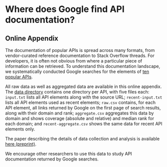 # Where does Google find API documentation?
## Online Appendix

The documentation of popular APIs is spread across many formats, from vendor-curated reference documentation to Stack Overflow threads. For developers, it is often not obvious from where a particular piece of information can be retrieved. To understand this documentation landscape, we systematically conducted Google searches for the elements of [ten popular APIs](https://github.com/ctreude/apidoc-search/blob/master/projects.csv). 

All raw data as well as aggregated data are available in this online appendix. The [data directory](https://github.com/ctreude/apidoc-search/tree/master/data) contains one directory per API, with five files each: `input.txt` lists all API elements along with the source URL; `recent-input.txt` lists all API elements used as recent elements; `raw.csv` contains, for each API element, all links returned by Google on the first page of search results, along with their domain and rank; `aggregate.csv` aggregates this data by domain and shows coverage (absolute and relative) and median rank for each domain; and `recent-aggregate.csv` shows the same data for recent API elements only.

The paper describing the details of data collection and analysis is available [here (preprint)](https://cs.adelaide.edu.au/~christoph/apidoc_search.pdf).

We encourage other researchers to use this data to study API documentation returned by Google searches.
